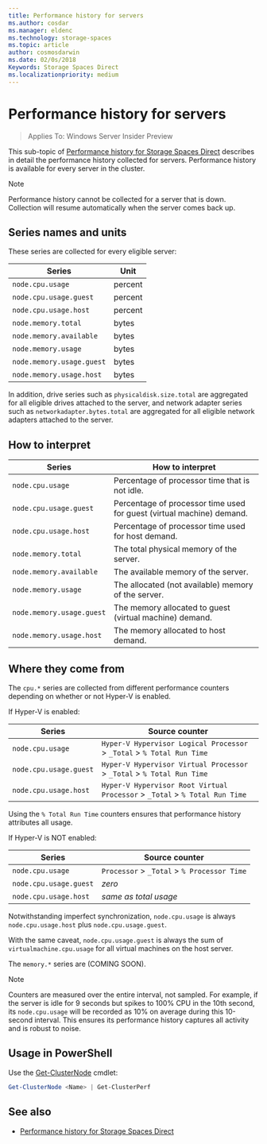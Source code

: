 ```yaml
---
title: Performance history for servers
ms.author: cosdar
ms.manager: eldenc
ms.technology: storage-spaces
ms.topic: article
author: cosmosdarwin
ms.date: 02/0s/2018
Keywords: Storage Spaces Direct
ms.localizationpriority: medium
---
```


# Performance history for servers

> Applies To: Windows Server Insider Preview

This sub-topic of [Performance history for Storage Spaces Direct](performance-history.md) describes in detail the performance history collected for servers. Performance history is available for every server in the cluster.

   > [!NOTE]
   > Performance history cannot be collected for a server that is down. Collection will resume automatically when the server comes back up.

## Series names and units

These series are collected for every eligible server:

| Series                    | Unit    |
|---------------------------|---------|
| `node.cpu.usage`          | percent |
| `node.cpu.usage.guest`    | percent |
| `node.cpu.usage.host`     | percent |
| `node.memory.total`       | bytes   |
| `node.memory.available`   | bytes   |
| `node.memory.usage`       | bytes   |
| `node.memory.usage.guest` | bytes   |
| `node.memory.usage.host`  | bytes   |

In addition, drive series such as `physicaldisk.size.total` are aggregated for all eligible drives attached to the server, and network adapter series such as `networkadapter.bytes.total` are aggregated for all eligible network adapters attached to the server.

## How to interpret

| Series                    | How to interpret                                                      |
|---------------------------|-----------------------------------------------------------------------|
| `node.cpu.usage`          | Percentage of processor time that is not idle.                        |
| `node.cpu.usage.guest`    | Percentage of processor time used for guest (virtual machine) demand. |
| `node.cpu.usage.host`     | Percentage of processor time used for host demand.                    |
| `node.memory.total`       | The total physical memory of the server.                              |
| `node.memory.available`   | The available memory of the server.                                   |
| `node.memory.usage`       | The allocated (not available) memory of the server.                   |
| `node.memory.usage.guest` | The memory allocated to guest (virtual machine) demand.               |
| `node.memory.usage.host`  | The memory allocated to host demand.                                  |

## Where they come from

The `cpu.*` series are collected from different performance counters depending on whether or not Hyper-V is enabled.

If Hyper-V is enabled:

| Series                    | Source counter |
|---------------------------|----------------|
| `node.cpu.usage`          | `Hyper-V Hypervisor Logical Processor` > `_Total` > `% Total Run Time`      |
| `node.cpu.usage.guest`    | `Hyper-V Hypervisor Virtual Processor` > `_Total` > `% Total Run Time`      |
| `node.cpu.usage.host`     | `Hyper-V Hypervisor Root Virtual Processor` > `_Total` > `% Total Run Time` |

Using the `% Total Run Time` counters ensures that performance history attributes all usage.

If Hyper-V is NOT enabled:

| Series                    | Source counter |
|---------------------------|----------------|
| `node.cpu.usage`          | `Processor` > `_Total` > `% Processor Time` |
| `node.cpu.usage.guest`    | *zero* |
| `node.cpu.usage.host`     | *same as total usage* |

Notwithstanding imperfect synchronization, `node.cpu.usage` is always `node.cpu.usage.host` plus `node.cpu.usage.guest`.

With the same caveat, `node.cpu.usage.guest` is always the sum of `virtualmachine.cpu.usage` for all virtual machines on the host server.

The `memory.*` series are (COMING SOON).

  > [!NOTE]
  > Counters are measured over the entire interval, not sampled. For example, if the server is idle for 9 seconds but spikes to 100% CPU in the 10th second, its `node.cpu.usage` will be recorded as 10% on average during this 10-second interval. This ensures its performance history captures all activity and is robust to noise.

## Usage in PowerShell

Use the [Get-ClusterNode](https://docs.microsoft.com/powershell/module/failoverclusters/get-clusternode) cmdlet:

```PowerShell
Get-ClusterNode <Name> | Get-ClusterPerf
```

## See also

- [Performance history for Storage Spaces Direct](performance-history.md)
